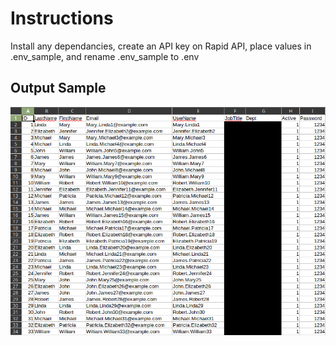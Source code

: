 # Instructions
Install any dependancies, create an API key on Rapid API, place values in .env_sample, and rename .env_sample to .env
## Output Sample
![General Idea of Output](/general_idea.png)
